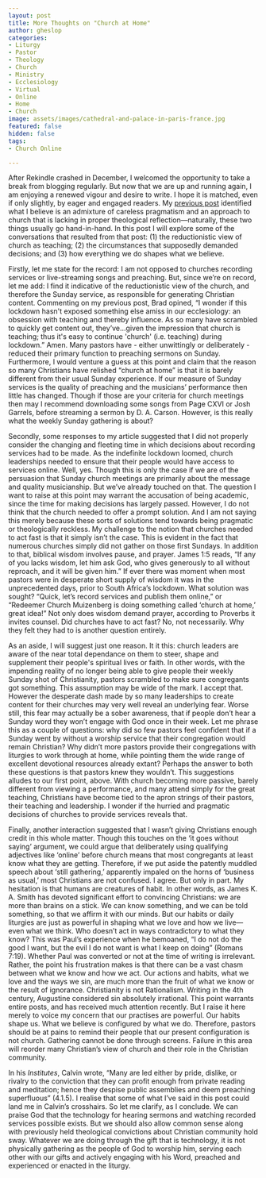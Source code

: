 ```yaml
---
layout: post
title: More Thoughts on "Church at Home"
author: gheslop
categories:
- Liturgy
- Pastor
- Theology
- Church
- Ministry
- Ecclesiology
- Virtual
- Online
- Home
- Church
image: assets/images/cathedral-and-palace-in-paris-france.jpg
featured: false
hidden: false
tags:
- Church Online

---
```

After Rekindle crashed in December, I welcomed the opportunity to take a break from blogging regularly. But now that we are up and running again, I am enjoying a renewed vigour and desire to write. I hope it is matched, even if only slightly, by eager and engaged readers. My [previous post](https://rekindle.co.za/content/2020-04-03-church-at-home-the-triumph-of-pragmatism-over-theology '"Church at home"') identified what I believe is an admixture of careless pragmatism and an approach to church that is lacking in proper theological reflection—naturally, these two things usually go hand-in-hand. In this post I will explore some of the conversations that resulted from that post: (1) the reductionistic view of church as teaching; (2) the circumstances that supposedly demanded decisions; and (3) how everything we do shapes what we believe.

Firstly, let me state for the record: I am not opposed to churches recording services or live-streaming songs and preaching. But, since we’re on record, let me add: I find it indicative of the reductionistic view of the church, and therefore the Sunday service, as responsible for generating Christian content. Commenting on my previous post, Brad opined, “I wonder if this lockdown hasn't exposed something else amiss in our ecclesiology: an obsession with teaching and thereby influence. As so many have scrambled to quickly get content out, they’ve…given the impression that church is teaching; thus it's easy to continue 'church' (i.e. teaching) during lockdown.” Amen. Many pastors have - either unwittingly or deliberately - reduced their primary function to preaching sermons on Sunday. Furthermore, I would venture a guess at this point and claim that the reason so many Christians have relished “church at home” is that it is barely different from their usual Sunday experience. If our measure of Sunday services is the quality of preaching and the musicians’ performance then little has changed. Though if those are your criteria for church meetings then may I recommend downloading some songs from Page CXVI or Josh Garrels, before streaming a sermon by D. A. Carson. However, is this really what the weekly Sunday gathering is about?

Secondly, some responses to my article suggested that I did not properly consider the changing and fleeting time in which decisions about recording services had to be made. As the indefinite lockdown loomed, church leaderships needed to ensure that their people would have access to services online. Well, yes. Though this is only the case if we are of the persuasion that Sunday church meetings are primarily about the message and quality musicianship. But we’ve already touched on that. The question I want to raise at this point may warrant the accusation of being academic, since the time for making decisions has largely passed. However, I do not think that the church needed to offer a prompt solution. And I am not saying this merely because these sorts of solutions tend towards being pragmatic or theologically reckless. My challenge to the notion that churches needed to act fast is that it simply isn’t the case. This is evident in the fact that numerous churches simply did not gather on those first Sundays. In addition to that, biblical wisdom involves pause, and prayer. James 1:5 reads, “If any of you lacks wisdom, let him ask God, who gives generously to all without reproach, and it will be given him.” If ever there was moment when most pastors were in desperate short supply of wisdom it was in the unprecedented days, prior to South Africa’s lockdown. What solution was sought? “Quick, let’s record services and publish them online,” or “Redeemer Church Muizenberg is doing something called ‘church at home,’ great idea!” Not only does wisdom demand prayer, according to Proverbs it invites counsel. Did churches have to act fast? No, not necessarily. Why they felt they had to is another question entirely.

As an aside, I will suggest just one reason. It it this: church leaders are aware of the near total dependance on them to steer, shape and supplement their people's spiritual lives or faith. In other words, with the impending reality of no longer being able to give people their weekly Sunday shot of Christianity, pastors scrambled to make sure congregants got something. This assumption may be wide of the mark. I accept that. However the desperate dash made by so many leaderships to create content for their churches may very well reveal an underlying fear. Worse still, this fear may actually be a sober awareness, that if people don’t hear a Sunday word they won’t engage with God once in their week. Let me phrase this as a couple of questions: why did so few pastors feel confident that if a Sunday went by without a worship service that their congregation would remain Christian? Why didn’t more pastors provide their congregations with liturgies to work through at home, while pointing them the wide range of excellent devotional resources already extant? Perhaps the answer to both these questions is that pastors knew they wouldn’t. This suggestions alludes to our first point, above. With church becoming more passive, barely different from viewing a performance, and many attend simply for the great teaching, Christians have become tied to the apron strings of their pastors, their teaching and leadership. I wonder if the hurried and pragmatic decisions of churches to provide services reveals that.

Finally, another interaction suggested that I wasn’t giving Christians enough credit in this whole matter. Though this touches on the ‘it goes without saying’ argument, we could argue that deliberately using qualifying adjectives like ‘online’ before church means that most congregants at least know what they are getting. Therefore, if we put aside the patently muddled speech about ‘still gathering,’ apparently impaled on the horns of ‘business as usual,’ most Christians are not confused. I agree. But only in part. My hesitation is that humans are creatures of habit. In other words, as James K. A. Smith has devoted significant effort to convincing Christians: we are more than brains on a stick. We can know something, and we can be told something, so that we affirm it with our minds. But our habits or daily liturgies are just as powerful in shaping what we love and how we live—even what we think. Who doesn’t act in ways contradictory to what they know? This was Paul’s experience when he bemoaned, “I do not do the good I want, but the evil I do not want is what I keep on doing” (Romans 7:19). Whether Paul was converted or not at the time of writing is irrelevant. Rather, the point his frustration makes is that there can be a vast chasm between what we know and how we act. Our actions and habits, what we love and the ways we sin, are much more than the fruit of what we know or the result of ignorance. Christianity is not Rationalism. Writing in the 4th century, Augustine considered sin absolutely irrational. This point warrants entire posts, and has received much attention recently. But I raise it here merely to voice my concern that our practises are powerful. Our habits shape us. What we believe is configured by what we do. Therefore, pastors should be at pains to remind their people that our present configuration is not church. Gathering cannot be done through screens. Failure in this area will reorder many Christian’s view of church and their role in the Christian community.

In his _Institutes_, Calvin wrote, “Many are led either by pride, dislike, or rivalry to the conviction that they can profit enough from private reading and meditation; hence they despise public assemblies and deem preaching superfluous” (4.1.5). I realise that some of what I’ve said in this post could land me in Calvin’s crosshairs. So let me clarify, as I conclude. We can praise God that the technology for hearing sermons and watching recorded services possible exists. But we should also allow common sense along with previously held theological convictions about Christian community hold sway. Whatever we are doing through the gift that is technology, it is not physically gathering as the people of God to worship him, serving each other with our gifts and actively engaging with his Word, preached and experienced or enacted in the liturgy.